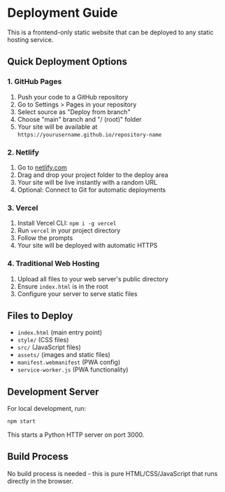 # Deployment Guide

This is a frontend-only static website that can be deployed to any static hosting service.

## Quick Deployment Options

### 1. GitHub Pages
1. Push your code to a GitHub repository
2. Go to Settings > Pages in your repository
3. Select source as "Deploy from branch"
4. Choose "main" branch and "/ (root)" folder
5. Your site will be available at `https://yourusername.github.io/repository-name`

### 2. Netlify
1. Go to [netlify.com](https://netlify.com)
2. Drag and drop your project folder to the deploy area
3. Your site will be live instantly with a random URL
4. Optional: Connect to Git for automatic deployments

### 3. Vercel
1. Install Vercel CLI: `npm i -g vercel`
2. Run `vercel` in your project directory
3. Follow the prompts
4. Your site will be deployed with automatic HTTPS

### 4. Traditional Web Hosting
1. Upload all files to your web server's public directory
2. Ensure `index.html` is in the root
3. Configure your server to serve static files

## Files to Deploy
- `index.html` (main entry point)
- `style/` (CSS files)
- `src/` (JavaScript files)
- `assets/` (images and static files)
- `manifest.webmanifest` (PWA config)
- `service-worker.js` (PWA functionality)

## Development Server
For local development, run:
```bash
npm start
```

This starts a Python HTTP server on port 3000.

## Build Process
No build process is needed - this is pure HTML/CSS/JavaScript that runs directly in the browser.
